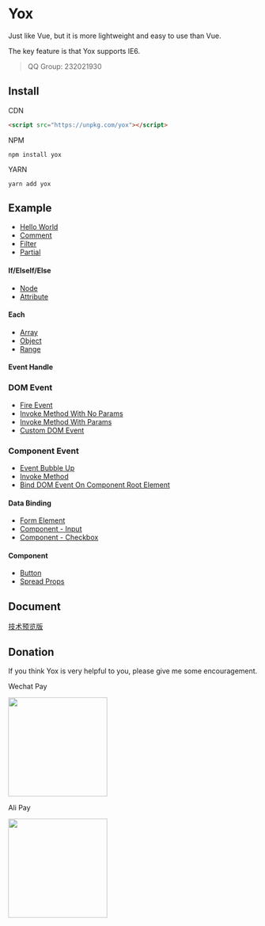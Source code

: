 # Yox

Just like Vue, but it is more lightweight and easy to use than Vue.

The key feature is that Yox supports IE6.

> QQ Group: 232021930

## Install

CDN

```html
<script src="https://unpkg.com/yox"></script>
```

NPM

```
npm install yox
```

YARN

```
yarn add yox
```

## Example

* [Hello World](https://jsrun.net/YxyKp/edit)
* [Comment](http://jsrun.net/2xyKp/edit)
* [Filter](https://jsrun.net/IxyKp/edit)
* [Partial](http://jsrun.net/9xyKp/edit)

#### If/ElseIf/Else

* [Node](https://jsrun.net/ZxyKp/edit)
* [Attribute](https://jsrun.net/gxyKp/edit)

#### Each

* [Array](http://jsrun.net/hxyKp/edit)
* [Object](http://jsrun.net/yxyKp/edit)
* [Range](http://jsrun.net/fxyKp/edit)

#### Event Handle

### DOM Event

* [Fire Event](https://jsrun.net/vxyKp/edit)
* [Invoke Method With No Params](https://jsrun.net/LxyKp/edit)
* [Invoke Method With Params](https://jsrun.net/ICyKp/edit)
* [Custom DOM Event](https://jsrun.net/XCyKp/edit)

### Component Event

* [Event Bubble Up](https://jsrun.net/YByKp/edit)
* [Invoke Method](https://jsrun.net/kByKp/edit)
* [Bind DOM Event On Component Root Element](https://jsrun.net/iByKp/edit)


#### Data Binding

* [Form Element](https://jsrun.net/wxyKp/edit)
* [Component - Input](https://jsrun.net/NxyKp/edit)
* [Component - Checkbox](https://jsrun.net/LCyKp/edit)

#### Component

* [Button](https://jsrun.net/axyKp/edit)
* [Spread Props](https://jsrun.net/QxyKp/edit)

## Document

[技术预览版](https://yoxjs.github.io/yox)

## Donation

If you think Yox is very helpful to you, please give me some encouragement.

Wechat Pay

<img src="https://user-images.githubusercontent.com/2732303/44254903-ce6d3f80-a236-11e8-86dd-f6b27a7f94df.png" width="200">

Ali Pay

<img src="https://user-images.githubusercontent.com/2732303/44254929-e5139680-a236-11e8-95e2-f5a864246f83.png" width="200">
